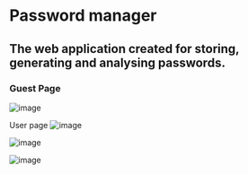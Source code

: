 # Password manager

## The web application created for storing, generating and analysing passwords. 

### Guest Page
![image](https://github.com/Zarathustra4/password-manager/assets/68013193/92756a36-ebec-4298-b5bb-6ce80a93d919)

User page
![image](https://github.com/Zarathustra4/password-manager/assets/68013193/941b2f24-a720-4064-8641-f69dbe074dc3)

![image](https://github.com/Zarathustra4/password-manager/assets/68013193/d8e4eb1b-f205-4953-83d3-0ba96cead2d6)

![image](https://github.com/Zarathustra4/password-manager/assets/68013193/483b5f4e-a6c9-4859-9c54-56cebb7cd417)

